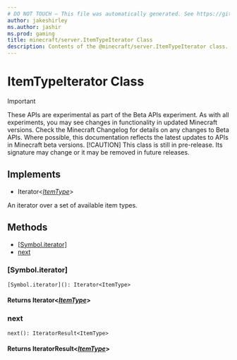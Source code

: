 ```yaml
---
# DO NOT TOUCH — This file was automatically generated. See https://github.com/mojang/minecraftapidocsgenerator to modify descriptions, examples, etc.
author: jakeshirley
ms.author: jashir
ms.prod: gaming
title: minecraft/server.ItemTypeIterator Class
description: Contents of the @minecraft/server.ItemTypeIterator class.
---
```

# ItemTypeIterator Class
>[!IMPORTANT]
>These APIs are experimental as part of the Beta APIs experiment. As with all experiments, you may see changes in functionality in updated Minecraft versions. Check the Minecraft Changelog for details on any changes to Beta APIs. Where possible, this documentation reflects the latest updates to APIs in Minecraft beta versions.
> [!CAUTION]
> This class is still in pre-release.  Its signature may change or it may be removed in future releases.

## Implements
- Iterator&lt;[*ItemType*](ItemType.md)&gt;

An iterator over a set of available item types.

## Methods
- [[Symbol.iterator]](#[symbol.iterator])
- [next](#next)

### **[Symbol.iterator]**
`
[Symbol.iterator](): Iterator<ItemType>
`

#### **Returns** Iterator&lt;[*ItemType*](ItemType.md)&gt;

### **next**
`
next(): IteratorResult<ItemType>
`

#### **Returns** IteratorResult&lt;[*ItemType*](ItemType.md)&gt;
